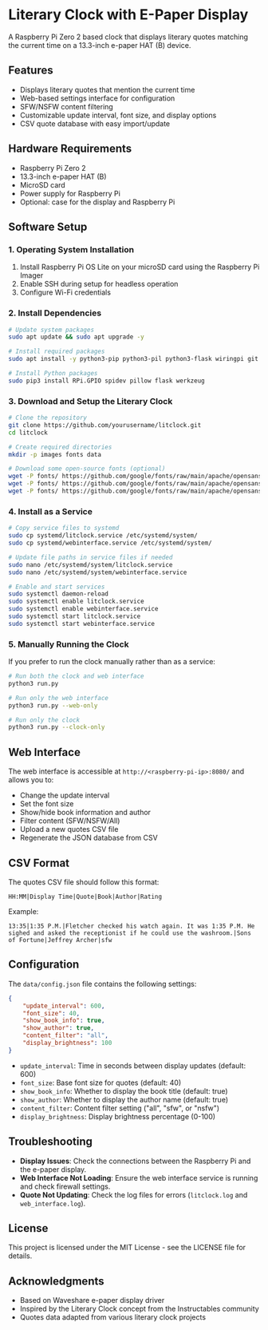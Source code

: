 # Literary Clock with E-Paper Display

A Raspberry Pi Zero 2 based clock that displays literary quotes matching the current time on a 13.3-inch e-paper HAT (B) device.

## Features

- Displays literary quotes that mention the current time
- Web-based settings interface for configuration
- SFW/NSFW content filtering
- Customizable update interval, font size, and display options
- CSV quote database with easy import/update

## Hardware Requirements

- Raspberry Pi Zero 2
- 13.3-inch e-paper HAT (B)
- MicroSD card
- Power supply for Raspberry Pi
- Optional: case for the display and Raspberry Pi

## Software Setup

### 1. Operating System Installation

1. Install Raspberry Pi OS Lite on your microSD card using the Raspberry Pi Imager
2. Enable SSH during setup for headless operation
3. Configure Wi-Fi credentials

### 2. Install Dependencies

```bash
# Update system packages
sudo apt update && sudo apt upgrade -y

# Install required packages
sudo apt install -y python3-pip python3-pil python3-flask wiringpi git

# Install Python packages
sudo pip3 install RPi.GPIO spidev pillow flask werkzeug
```

### 3. Download and Setup the Literary Clock

```bash
# Clone the repository
git clone https://github.com/yourusername/litclock.git
cd litclock

# Create required directories
mkdir -p images fonts data

# Download some open-source fonts (optional)
wget -P fonts/ https://github.com/google/fonts/raw/main/apache/opensans/OpenSans-Regular.ttf
wget -P fonts/ https://github.com/google/fonts/raw/main/apache/opensans/OpenSans-Bold.ttf
wget -P fonts/ https://github.com/google/fonts/raw/main/apache/opensans/OpenSans-Italic.ttf
```

### 4. Install as a Service

```bash
# Copy service files to systemd
sudo cp systemd/litclock.service /etc/systemd/system/
sudo cp systemd/webinterface.service /etc/systemd/system/

# Update file paths in service files if needed
sudo nano /etc/systemd/system/litclock.service
sudo nano /etc/systemd/system/webinterface.service

# Enable and start services
sudo systemctl daemon-reload
sudo systemctl enable litclock.service
sudo systemctl enable webinterface.service
sudo systemctl start litclock.service
sudo systemctl start webinterface.service
```

### 5. Manually Running the Clock

If you prefer to run the clock manually rather than as a service:

```bash
# Run both the clock and web interface
python3 run.py

# Run only the web interface
python3 run.py --web-only

# Run only the clock
python3 run.py --clock-only
```

## Web Interface

The web interface is accessible at `http://<raspberry-pi-ip>:8080/` and allows you to:

- Change the update interval
- Set the font size
- Show/hide book information and author
- Filter content (SFW/NSFW/All)
- Upload a new quotes CSV file
- Regenerate the JSON database from CSV

## CSV Format

The quotes CSV file should follow this format:
```
HH:MM|Display Time|Quote|Book|Author|Rating
```

Example:
```
13:35|1:35 P.M.|Fletcher checked his watch again. It was 1:35 P.M. He sighed and asked the receptionist if he could use the washroom.|Sons of Fortune|Jeffrey Archer|sfw
```

## Configuration

The `data/config.json` file contains the following settings:

```json
{
    "update_interval": 600,
    "font_size": 40,
    "show_book_info": true,
    "show_author": true,
    "content_filter": "all",
    "display_brightness": 100
}
```

- `update_interval`: Time in seconds between display updates (default: 600)
- `font_size`: Base font size for quotes (default: 40)
- `show_book_info`: Whether to display the book title (default: true)
- `show_author`: Whether to display the author name (default: true)
- `content_filter`: Content filter setting ("all", "sfw", or "nsfw")
- `display_brightness`: Display brightness percentage (0-100)

## Troubleshooting

- **Display Issues**: Check the connections between the Raspberry Pi and the e-paper display.
- **Web Interface Not Loading**: Ensure the web interface service is running and check firewall settings.
- **Quote Not Updating**: Check the log files for errors (`litclock.log` and `web_interface.log`).

## License

This project is licensed under the MIT License - see the LICENSE file for details.

## Acknowledgments

- Based on Waveshare e-paper display driver
- Inspired by the Literary Clock concept from the Instructables community
- Quotes data adapted from various literary clock projects 